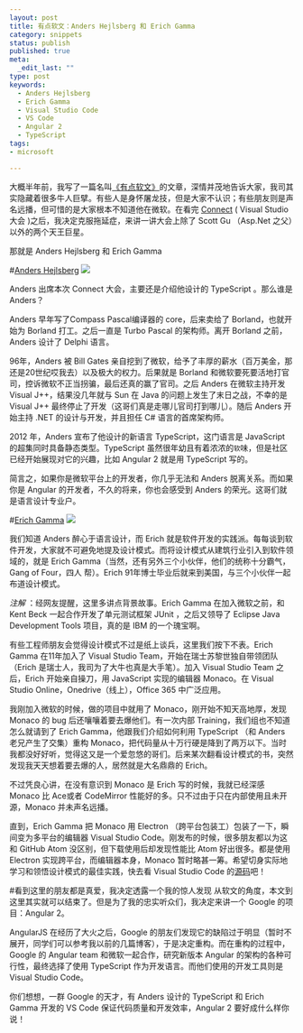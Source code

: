 ```yaml
--- 
layout: post
title: 有点软文：Anders Hejlsberg 和 Erich Gamma
category: snippets
status: publish
published: true
meta: 
  _edit_last: ""
type: post
keywords:
  - Anders Hejlsberg
  - Erich Gamma
  - Visual Studio Code
  - VS Code
  - Angular 2
  - TypeScript
tags: 
- microsoft

---
```

大概半年前，我写了一篇名叫[《有点软文》](/snippets/2015/04/14/minisoft/)的文章，深情并茂地告诉大家，我司其实隐藏着很多牛人巨擘。有些人是身怀屠龙技，但是大家不认识；有些朋友则是声名远播，但可惜的是大家根本不知道他在微软。在看完 [Connect](https://connect2015.visualstudio.com) ( Visual Studio 大会 )之后，我决定克服拖延症，来讲一讲大会上除了 Scott Gu （Asp.Net 之父）以外的两个天王巨星。

那就是 Anders Hejlsberg 和 Erich Gamma

#[Anders Hejlsberg](https://en.wikipedia.org/wiki/Anders_Hejlsberg)
![](https://upload.wikimedia.org/wikipedia/commons/thumb/e/ef/Anders_Hejlsberg.jpg/440px-Anders_Hejlsberg.jpg)

Anders 出席本次 Connect 大会，主要还是介绍他设计的 TypeScript 。那么谁是 Anders？

Anders 早年写了Compass Pascal编译器的 core，后来卖给了 Borland，也就开始为 Borland 打工。之后一直是 Turbo Pascal 的架构师。离开 Borland 之前，Anders 设计了 Delphi 语言。

96年，Anders 被 Bill Gates 亲自挖到了微软，给予了丰厚的薪水（百万美金，那还是20世纪哎我去）以及极大的权力。后果就是 Borland 和微软要死要活地打官司，控诉微软不正当拐骗，最后还真的赢了官司。之后 Anders 在微软主持开发 Visual J++，结果没几年就与 Sun 在 Java 的问题上发生了末日之战，不幸的是 Visual J++ 最终停止了开发（这哥们真是走哪儿官司打到哪儿）。随后 Anders 开始主持 .NET 的设计与开发，并且担任 C# 语言的首席架构师。

2012 年，Anders 宣布了他设计的新语言 TypeScript，这门语言是 JavaScript 的超集同时具备静态类型。TypeScript 虽然很年幼且有着浓浓的`软`味，但是社区已经开始展现对它的兴趣，比如 Angular 2 就是用 TypeScript 写的。

简言之，如果你是微软平台上的开发者，你几乎无法和 Anders 脱离关系。而如果你是 Angular 的开发者，不久的将来，你也会感受到 Anders 的荣光。这哥们就是语言设计专业户。

#[Erich Gamma](https://en.wikipedia.org/wiki/Erich_Gamma)
![](https://pbs.twimg.com/profile_images/66432812/eg2.gif)

我们知道 Anders 醉心于语言设计，而 Erich 就是软件开发的实践派。每每谈到软件开发，大家就不可避免地提及设计模式。而将设计模式从建筑行业引入到软件领域的，就是 Erich Gamma（当然，还有另外三个小伙伴，他们的统称十分霸气，Gang of Four，四人 帮）。Erich 91年博士毕业后就来到美国，与三个小伙伴一起布道设计模式。

*注解* ：经网友提醒，这里多讲点背景故事。Erich Gamma 在加入微软之前，和 Kent Beck 一起合作开发了单元测试框架 JUnit ，之后又领导了 Eclipse Java Development Tools 项目，真的是 IBM 的一个瑰宝啊。

有些工程师朋友会觉得设计模式不过是纸上谈兵，这里我们按下不表。Erich Gamma 在11年加入了 Visual Studio Team，开始在瑞士苏黎世独自带领团队（Erich 是瑞士人，我司为了大牛也真是大手笔）。加入 Visual Studio Team 之后，Erich 开始亲自操刀，用 JavaScript 实现的编辑器 Monaco。在 Visual Studio Online，Onedrive（线上），Office 365 中广泛应用。

我刚加入微软的时候，做的项目中就用了 Monaco，刚开始不知天高地厚，发现 Monaco 的 bug 后还嚷嚷着要去爆他们。有一次内部 Training，我们组也不知道怎么就请到了 Erich Gamma，他跟我们介绍如何利用 TypeScript （和 Anders 老兄产生了交集）重构 Monaco，把代码量从十万行硬是降到了两万以下。当时我都没好好听，觉得这又是一个爱忽悠的哥们。后来某次翻看设计模式的书，突然发现我天天想着要去爆的人，居然就是大名鼎鼎的 Erich。

不过凭良心讲，在没有意识到 Monaco 是 Erich 写的时候，我就已经深感 Monaco 比 Ace或者 CodeMirror 性能好的多。只不过由于只在内部使用且未开源，Monaco 并未声名远播。

直到，Erich Gamma 把 Monaco 用 Electron （跨平台包装工）包装了一下，瞬间变为多平台的编辑器 Visual Studio Code。刚发布的时候，很多朋友都以为这和 GitHub Atom 没区别，但下载使用后却发现性能比 Atom 好出很多。都是使用 Electron 实现跨平台，而编辑器本身，Monaco 暂时略甚一筹。希望切身实际地学习和领悟设计模式的最佳实践，快去看 Visual Studio Code 的[源码](https://github.com/Microsoft/vscode)吧！

#看到这里的朋友都是真爱，我决定透露一个我的惊人发现
从软文的角度，本文到这里其实就可以结束了。但是为了我的忠实听众们，我决定来讲一个 Google 的项目：Angular 2。 

AngularJS 在经历了大火之后，Google 的朋友们发现它的缺陷过于明显（暂时不展开，同学们可以参考我以前的几篇博客），于是决定重构。而在重构的过程中，Google 的 Angular team 和微软一起合作，研究新版本 Angular 的架构的各种可行性，最终选择了使用 TypeScript 作为开发语言。而他们使用的开发工具则是 Visual Studio Code。

你们想想，一群 Google 的天才，有 Anders 设计的 TypeScript 和 Erich Gamma 开发的 VS Code 保证代码质量和开发效率，Angular 2 要好成什么样你说！
